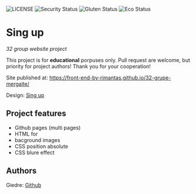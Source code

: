 ![LICENSE](https://img.shields.io/badge/license-MIT-blue.svg?style=flat-square)
![Security Status](https://img.shields.io/security-headers?label=Security&url=https%3A%2F%2Fgithub.com&style=flat-square)
![Gluten Status](https://img.shields.io/badge/Gluten-Free-green.svg)
![Eco Status](https://img.shields.io/badge/ECO-Friendly-green.svg)

# Sing up

_32 group website project_

This project is for **educational** porpuses only. Pull request are welcome, but priority for project authors! Thank you for your cooperation!

Site published at: https://front-end-by-rimantas.github.io/32-grupe-mergaite/

Design: [Sing up](https://cdn.discordapp.com/attachments/850245533838868480/850246368214908970/day1dr.png)

## Project features

-   Github pages (multi pages)
- HTML for
- bacground images
- CSS position absolute
-   CSS blure effect



## Authors

Giedre: [Github](https://github.com/GiedreSavickiene/mergaite)